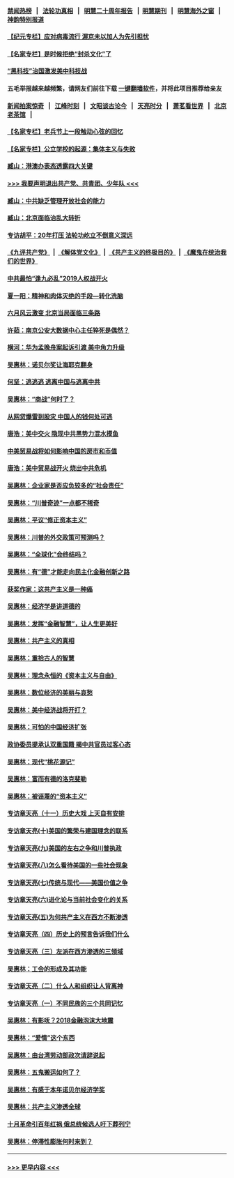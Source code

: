 #### [禁闻热榜](热点新闻.md?=0)  &nbsp;&nbsp;|&nbsp;&nbsp; [法轮功真相](https://github.com/gfw-breaker/truth/blob/master/README.md?=0) &nbsp;&nbsp;|&nbsp;&nbsp; [明慧二十周年报告](https://github.com/gfw-breaker/mh-reports/blob/master/README.md?=0) &nbsp;&nbsp;|&nbsp;&nbsp;[明慧期刊](https://github.com/gfw-breaker/mh-qikan) &nbsp;&nbsp;|&nbsp;&nbsp; [明慧海外之窗](https://github.com/gfw-breaker/mh-news/blob/master/README.md?=0) &nbsp;&nbsp;|&nbsp;&nbsp; [神韵特别报道](https://github.com/gfw-breaker/mh-news/blob/master/shenyun.md?=0)
#### [【纪元专栏】应对病毒流行 渥京未以加人为先引担忧](../pages/nsc423/n11875714.md?t=03120203) 
#### [【名家专栏】是时候拒绝“封杀文化”了](../pages/nsc423/n11814093.md?t=03120203) 
#### [“黑科技”治国激发美中科技战](../pages/nsc423/n11638056.md?t=03120203) 
#### 五毛举报越来越频繁，请网友们前往下载 [一键翻墙软件](https://github.com/gfw-breaker/ssr-accounts)，并将此项目推荐给亲友
#### [新闻拍案惊奇](https://github.com/gfw-breaker/banned-news/blob/master/pages/link4.md) &nbsp;&nbsp;|&nbsp;&nbsp; [江峰时刻](https://github.com/gfw-breaker/banned-news/blob/master/pages/link4.md) &nbsp;&nbsp;|&nbsp;&nbsp; [文昭谈古论今](https://github.com/gfw-breaker/banned-news/blob/master/pages/link4.md) &nbsp;&nbsp;|&nbsp;&nbsp; [天亮时分](https://github.com/gfw-breaker/banned-news/blob/master/pages/link4.md) &nbsp;&nbsp;|&nbsp;&nbsp; [萧茗看世界](https://github.com/gfw-breaker/banned-news/blob/master/pages/link4.md) &nbsp;&nbsp;|&nbsp;&nbsp; [北京老茶馆](https://github.com/gfw-breaker/banned-news/blob/master/pages/link4.md) &nbsp;&nbsp;|&nbsp;&nbsp; 
#### [【名家专栏】老兵节上一段触动心弦的回忆](../pages/nsc423/n11646016.md?t=03120203) 
#### [【名家专栏】公立学校的起源：集体主义与失败](../pages/nsc423/n11601833.md?t=03120203) 
#### [臧山：港澳办表态透露四大关键](../pages/nsc423/n11421628.md?t=03120203) 
#### [>>> 我要声明退出共产党、共青团、少年队 <<<](https://github.com/begood0513/goodnews/blob/master/quit/letter.md) 
#### [臧山：中共缺乏管理开放社会的能力](../pages/nsc423/n11407457.md?t=03120203) 
#### [臧山：北京面临治乱大转折](../pages/nsc423/n11406895.md?t=03120203) 
#### [专访胡平：20年打压 法轮功屹立不倒意义深远](../pages/nsc423/n11398800.md?t=03120203) 
#### [《九评共产党》](https://github.com/begood0513/9ping.md/blob/master/README.md) &nbsp;|&nbsp; [《解体党文化》](../../../../jtdwh.md/blob/master/README.md)  &nbsp;|&nbsp; [《共产主义的终极目的》](../../../../gczydzjmd.md/blob/master/README.md) &nbsp;|&nbsp; [《魔鬼在统治我们的世界》](../../../../mgztzwmdsj.md/blob/master/README.md) 
#### [中共最怕“逢九必乱”2019人权战开火](../pages/nsc423/n11385248.md?t=03120203) 
#### [夏一阳：精神和肉体灭绝的手段—转化洗脑](../pages/nsc423/n11368250.md?t=03120203) 
#### [六月风云激变 北京当局面临三条路](../pages/nsc423/n11313668.md?t=03120203) 
#### [许茹：南京公安大数据中心主任猝死是偶然？](../pages/nsc423/n11064744.md?t=03120203) 
#### [横河：华为孟晚舟案起诉引渡 美中角力升级](../pages/nsc423/n11027230.md?t=03120203) 
#### [吴惠林：诺贝尔奖让海耶克翻身](../pages/nsc423/n10890049.md?t=03120203) 
#### [何坚：逃逃逃 逃离中国与逃离中共](../pages/nsc423/n10592891.md?t=03120203) 
#### [吴惠林：“商战”何时了？](../pages/nsc423/n10573558.md?t=03120203) 
#### [从网贷爆雷到股灾 中国人的钱何处可逃](../pages/nsc423/n10572800.md?t=03120203) 
#### [唐浩：美中交火 隐现中共黑势力混水摸鱼](../pages/nsc423/n10544040.md?t=03120203) 
#### [中美贸易战将如何影响中国的房市和币值](../pages/nsc423/n10543697.md?t=03120203) 
#### [唐浩：美中贸易战开火 烧出中共危机](../pages/nsc423/n10540126.md?t=03120203) 
#### [吴惠林：企业家是否应负较多的“社会责任”](../pages/nsc423/n10535022.md?t=03120203) 
#### [吴惠林：“川普奇迹”一点都不稀奇](../pages/nsc423/n10512808.md?t=03120203) 
#### [吴惠林：平议“修正资本主义”](../pages/nsc423/n10495724.md?t=03120203) 
#### [吴惠林：川普的外交政策可预测吗？](../pages/nsc423/n10462387.md?t=03120203) 
#### [吴惠林：“全球化”会终结吗？](../pages/nsc423/n10452838.md?t=03120203) 
#### [吴惠林：有“德”才能走向民主化金融创新之路](../pages/nsc423/n10432292.md?t=03120203) 
#### [获奖作家：这共产主义是一种癌](../pages/nsc423/n10431541.md?t=03120203) 
#### [吴惠林：经济学是讲道德的](../pages/nsc423/n10398014.md?t=03120203) 
#### [吴惠林：发挥“金融智慧”，让人生更美好](../pages/nsc423/n10375019.md?t=03120203) 
#### [吴惠林：共产主义的真相](../pages/nsc423/n10351394.md?t=03120203) 
#### [吴惠林：重拾古人的智慧](../pages/nsc423/n10337691.md?t=03120203) 
#### [吴惠林：理念永恒的《资本主义与自由》](../pages/nsc423/n10316274.md?t=03120203) 
#### [吴惠林：数位经济的美丽与哀愁](../pages/nsc423/n10292946.md?t=03120203) 
#### [吴惠林：美中经济战将开打？](../pages/nsc423/n10258825.md?t=03120203) 
#### [吴惠林：可怕的中国经济扩张](../pages/nsc423/n10219147.md?t=03120203) 
#### [政协委员提承认双重国籍 揭中共官员过客心态](../pages/nsc423/n10208809.md?t=03120203) 
#### [吴惠林：现代“桃花源记”](../pages/nsc423/n10185234.md?t=03120203) 
#### [吴惠林：富而有德的洛克斐勒](../pages/nsc423/n10142264.md?t=03120203) 
#### [吴惠林：被诬蔑的“资本主义”](../pages/nsc423/n10124816.md?t=03120203) 
#### [专访章天亮（十一）历史大戏 上天自有安排](../pages/nsc423/n10094905.md?t=03120203) 
#### [专访章天亮(十)美国的繁荣与建国理念的联系](../pages/nsc423/n10094899.md?t=03120203) 
#### [专访章天亮(九)美国的左右之争和川普执政](../pages/nsc423/n10094889.md?t=03120203) 
#### [专访章天亮(八)怎么看待美国的一些社会现象](../pages/nsc423/n10094857.md?t=03120203) 
#### [专访章天亮(七)传统与现代——美国价值之争](../pages/nsc423/n10093140.md?t=03120203) 
#### [专访章天亮(六)进化论与当前社会变化的关系](../pages/nsc423/n10092036.md?t=03120203) 
#### [专访章天亮(五)为何共产主义在西方不断渗透](../pages/nsc423/n10083620.md?t=03120203) 
#### [专访章天亮（四）历史上的预言告诉我们什么](../pages/nsc423/n10083606.md?t=03120203) 
#### [专访章天亮（三）左派在西方渗透的三领域](../pages/nsc423/n10081115.md?t=03120203) 
#### [吴惠林：工会的形成及其功能](../pages/nsc423/n10080633.md?t=03120203) 
#### [专访章天亮（二）什么人和组织让人背离神](../pages/nsc423/n10076637.md?t=03120203) 
#### [专访章天亮（一）不同民族的三个共同记忆](../pages/nsc423/n10074188.md?t=03120203) 
#### [吴惠林：有影呒？2018金融泡沫大地震](../pages/nsc423/n10040534.md?t=03120203) 
#### [吴惠林：“爱情”这个东西](../pages/nsc423/n10019423.md?t=03120203) 
#### [吴惠林：由台湾劳动部政次请辞说起](../pages/nsc423/n9979679.md?t=03120203) 
#### [吴惠林：五鬼搬运如何了？](../pages/nsc423/n9925338.md?t=03120203) 
#### [吴惠林：有感于本年诺贝尔经济学奖](../pages/nsc423/n9871883.md?t=03120203) 
#### [吴惠林：共产主义渗透全球](../pages/nsc423/n9812748.md?t=03120203) 
#### [十月革命引百年红祸 俄总统候选人吁下葬列宁](../pages/nsc423/n9810182.md?t=03120203) 
#### [吴惠林：停滞性膨胀何时来到？](../pages/nsc423/n9764136.md?t=03120203) 

----
#### [ >>> 更早内容 <<< ](../indexes/nsc423-earlier.md)

